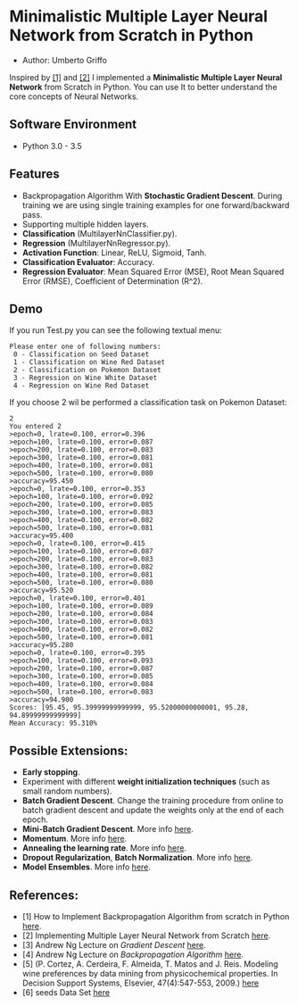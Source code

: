 # Minimalistic Multiple Layer Neural Network from Scratch in Python
* Author: Umberto Griffo

Inspired by <a href="https://machinelearningmastery.com/implement-backpropagation-algorithm-scratch-python/">[1]</a> and <a href="https://github.com/pangolulu/neural-network-from-scratch">[2]</a> I implemented a **Minimalistic Multiple Layer Neural Network** from Scratch in Python.
You can use It to better understand the core concepts of Neural Networks.

## Software Environment
* Python 3.0 - 3.5

## Features
- Backpropagation Algorithm With **Stochastic Gradient Descent**. During training we are using single training examples for one forward/backward pass.
- Supporting multiple hidden layers.
- **Classification** (MultilayerNnClassifier.py).
- **Regression** (MultilayerNnRegressor.py).
- **Activation Function**: Linear, ReLU, Sigmoid, Tanh.
- **Classification Evaluator**: Accuracy.
- **Regression Evaluator**: Mean Squared Error (MSE), Root Mean Squared Error (RMSE), Coefficient of Determination (R^2).

## Demo
If you run Test.py you can see the following textual menu:
```
Please enter one of following numbers: 
 0 - Classification on Seed Dataset
 1 - Classification on Wine Red Dataset
 2 - Classification on Pokemon Dataset
 3 - Regression on Wine White Dataset
 4 - Regression on Wine Red Dataset 
```
If you choose 2 wil be performed a classification task on Pokemon Dataset:
```
2
You entered 2
>epoch=0, lrate=0.100, error=0.396
>epoch=100, lrate=0.100, error=0.087
>epoch=200, lrate=0.100, error=0.083
>epoch=300, lrate=0.100, error=0.081
>epoch=400, lrate=0.100, error=0.081
>epoch=500, lrate=0.100, error=0.080
>accuracy=95.450
>epoch=0, lrate=0.100, error=0.353
>epoch=100, lrate=0.100, error=0.092
>epoch=200, lrate=0.100, error=0.085
>epoch=300, lrate=0.100, error=0.083
>epoch=400, lrate=0.100, error=0.082
>epoch=500, lrate=0.100, error=0.081
>accuracy=95.400
>epoch=0, lrate=0.100, error=0.415
>epoch=100, lrate=0.100, error=0.087
>epoch=200, lrate=0.100, error=0.083
>epoch=300, lrate=0.100, error=0.082
>epoch=400, lrate=0.100, error=0.081
>epoch=500, lrate=0.100, error=0.080
>accuracy=95.520
>epoch=0, lrate=0.100, error=0.401
>epoch=100, lrate=0.100, error=0.089
>epoch=200, lrate=0.100, error=0.084
>epoch=300, lrate=0.100, error=0.083
>epoch=400, lrate=0.100, error=0.082
>epoch=500, lrate=0.100, error=0.081
>accuracy=95.280
>epoch=0, lrate=0.100, error=0.395
>epoch=100, lrate=0.100, error=0.093
>epoch=200, lrate=0.100, error=0.087
>epoch=300, lrate=0.100, error=0.085
>epoch=400, lrate=0.100, error=0.084
>epoch=500, lrate=0.100, error=0.083
>accuracy=94.900
Scores: [95.45, 95.39999999999999, 95.52000000000001, 95.28, 94.89999999999999]
Mean Accuracy: 95.310%
```

## Possible Extensions:
- **Early stopping**.
- Experiment with different **weight initialization techniques** (such as small random numbers).
- **Batch Gradient Descent**. Change the training procedure from online to batch gradient descent 
  and update the weights only at the end of each epoch.
- **Mini-Batch Gradient Descent**. More info [here](http://cs231n.github.io/optimization-1/#gd).
- **Momentum**. More info [here](http://cs231n.github.io/neural-networks-3/#update).
- **Annealing the learning rate**. More info [here](http://cs231n.github.io/neural-networks-3/#anneal).
- **Dropout Regularization**, **Batch Normalization**. More info [here](http://cs231n.github.io/neural-networks-2/).
- **Model Ensembles**. More info [here](http://cs231n.github.io/neural-networks-3/).

## References:
- [1] How to Implement Backpropagation Algorithm from scratch in Python [here](https://machinelearningmastery.com/implement-backpropagation-algorithm-scratch-python/).
- [2] Implementing Multiple Layer Neural Network from Scratch [here](https://github.com/pangolulu/neural-network-from-scratch).
- [3] Andrew Ng Lecture on *Gradient Descent* [here](http://cs229.stanford.edu/notes/cs229-notes1.pdf).
- [4] Andrew Ng Lecture on *Backpropagation Algorithm* [here](http://cs229.stanford.edu/notes/cs229-notes-backprop.pdf).
- [5] (P. Cortez, A. Cerdeira, F. Almeida, T. Matos and J. Reis. 
Modeling wine preferences by data mining from physicochemical properties. In Decision Support Systems, Elsevier, 47(4):547-553, 2009.) [here](https://archive.ics.uci.edu/ml/datasets/wine+quality)
- [6] seeds Data Set [here](http://archive.ics.uci.edu/ml/datasets/seeds)


